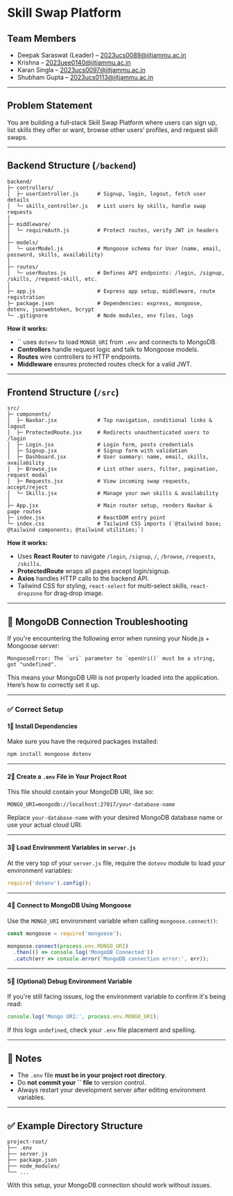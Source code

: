 # Skill Swap Platform

## Team Members

- Deepak Saraswat (Leader) – [2023ucs0089@iitjammu.ac.in](mailto:2023ucs0089@iitjammu.ac.in)
- Krishna – [2023uee0140@iitjammu.ac.in](mailto:2023uee0140@iitjammu.ac.in)
- Karan Singla – [2023ucs0097@iitjammu.ac.in](mailto:2023ucs0097@iitjammu.ac.in)
- Shubham Gupta – [2023ucs0113@iitjammu.ac.in](mailto:2023ucs0113@iitjammu.ac.in)

---

## Problem Statement

You are building a full‑stack Skill Swap Platform where users can sign up, list skills they offer or want, browse other users’ profiles, and request skill swaps.

---

## Backend Structure (`/backend`)

```
backend/
├─ controllers/
│  ├─ userController.js      # Signup, login, logout, fetch user details
│  └─ skills_controller.js   # List users by skills, handle swap requests
│
├─ middleware/
│  └─ requireAuth.js         # Protect routes, verify JWT in headers
│
├─ models/
│  └─ userModel.js           # Mongoose schema for User (name, email, password, skills, availability)
│
├─ routes/
│  └─ userRoutes.js          # Defines API endpoints: /login, /signup, /skills, /request-skill, etc.
│
├─ app.js                    # Express app setup, middleware, route registration
├─ package.json              # Dependencies: express, mongoose, dotenv, jsonwebtoken, bcrypt
└─ .gitignore                # Node modules, env files, logs
```

**How it works:**

- `` uses `dotenv` to load `MONGO_URI` from `.env` and connects to MongoDB.
- **Controllers** handle request logic and talk to Mongoose models.
- **Routes** wire controllers to HTTP endpoints.
- **Middleware** ensures protected routes check for a valid JWT.

---

## Frontend Structure (`/src`)

```
src/
├─ components/
│  ├─ Navbar.jsx             # Top navigation, conditional links & logout
│  ├─ ProtectedRoute.jsx     # Redirects unauthenticated users to /login
│  ├─ Login.jsx              # Login form, posts credentials
│  ├─ Signup.jsx             # Signup form with validation
│  ├─ Dashboard.jsx          # User summary: name, email, skills, availability
│  ├─ Browse.jsx             # List other users, filter, pagination, request modal
│  ├─ Requests.jsx           # View incoming swap requests, accept/reject
│  └─ Skills.jsx             # Manage your own skills & availability
│
├─ App.jsx                   # Main router setup, renders Navbar & page routes
├─ index.jsx                 # ReactDOM entry point
└─ index.css                 # Tailwind CSS imports (`@tailwind base; @tailwind components; @tailwind utilities;`)
```

**How it works:**

- Uses **React Router** to navigate `/login`, `/signup`, `/`, `/browse`, `/requests`, `/skills`.
- **ProtectedRoute** wraps all pages except login/signup.
- **Axios** handles HTTP calls to the backend API.
- Tailwind CSS for styling, `react-select` for multi‑select skills, `react-dropzone` for drag‑drop image.

---

## 📆 MongoDB Connection Troubleshooting

If you're encountering the following error when running your Node.js + Mongoose server:

```
MongooseError: The `uri` parameter to `openUri()` must be a string, got "undefined".
```

This means your MongoDB URI is not properly loaded into the application. Here’s how to correctly set it up.

---

### ✅ Correct Setup

#### 1⃣ Install Dependencies

Make sure you have the required packages installed:

```bash
npm install mongoose dotenv
```

---

#### 2⃣ Create a `.env` File in Your Project Root

This file should contain your MongoDB URI, like so:

```
MONGO_URI=mongodb://localhost:27017/your-database-name
```

Replace `your-database-name` with your desired MongoDB database name or use your actual cloud URI.

---

#### 3⃣ Load Environment Variables in `server.js`

At the very top of your `server.js` file, require the `dotenv` module to load your environment variables:

```javascript
require('dotenv').config();
```

---

#### 4⃣ Connect to MongoDB Using Mongoose

Use the `MONGO_URI` environment variable when calling `mongoose.connect()`:

```javascript
const mongoose = require('mongoose');

mongoose.connect(process.env.MONGO_URI)
  .then(() => console.log('MongoDB Connected'))
  .catch(err => console.error('MongoDB connection error:', err));
```

---

#### 5⃣ (Optional) Debug Environment Variable

If you're still facing issues, log the environment variable to confirm it's being read:

```javascript
console.log('Mongo URI:', process.env.MONGO_URI);
```

If this logs `undefined`, check your `.env` file placement and spelling.

---

## 📌 Notes

- The `.env` file **must be in your project root directory**.
- Do **not commit your **``** file** to version control.
- Always restart your development server after editing environment variables.

---

## ✅ Example Directory Structure

```
project-root/
├── .env
├── server.js
├── package.json
├── node_modules/
└── ...
```

With this setup, your MongoDB connection should work without issues.

